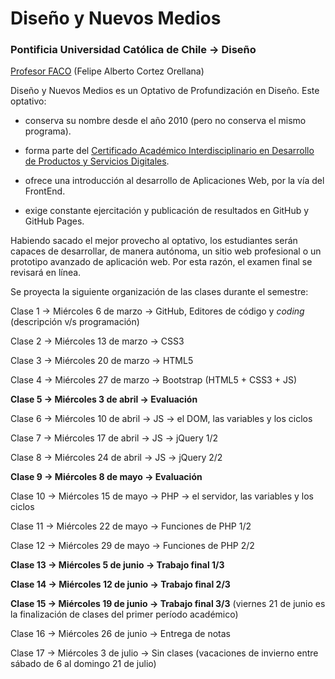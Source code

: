 # Diseño y Nuevos Medios

### Pontificia Universidad Católica de Chile → Diseño

[Profesor FACO](http://profesor.faco.cl/) (Felipe Alberto Cortez Orellana)

Diseño y Nuevos Medios es un Optativo de Profundización en Diseño. Este optativo:

- conserva su nombre desde el año 2010 (pero no conserva el mismo programa).

- forma parte del [Certificado Académico Interdisciplinario en Desarrollo de Productos y Servicios Digitales](http://formaciongeneral.uc.cl/certificados-academicos/interdisciplinarios/725-desarrollo-de-productos-y-servicios-digitales).

- ofrece una introducción al desarrollo de Aplicaciones Web, por la vía del FrontEnd.

- exige constante ejercitación y publicación de resultados en GitHub y GitHub Pages.

Habiendo sacado el mejor provecho al optativo, los estudiantes serán capaces de desarrollar, de manera autónoma, un sitio web profesional o un prototipo avanzado de aplicación web. Por esta razón, el examen final se revisará en línea.

Se proyecta la siguiente organización de las clases durante el semestre:

Clase 1 → Miércoles 6 de marzo → GitHub, Editores de código y *coding* (descripción v/s programación)

Clase 2 → Miércoles 13 de marzo → CSS3

Clase 3 → Miércoles 20 de marzo → HTML5

Clase 4 → Miércoles 27 de marzo → Bootstrap (HTML5 + CSS3 + JS)

**Clase 5 → Miércoles 3 de abril → Evaluación**

Clase 6 → Miércoles 10 de abril → JS → el DOM, las variables y los ciclos

Clase 7 → Miércoles 17 de abril → JS → jQuery 1/2

Clase 8 → Miércoles 24 de abril → JS → jQuery 2/2

**Clase 9 → Miércoles 8 de mayo → Evaluación**

Clase 10 → Miércoles 15 de mayo → PHP → el servidor, las variables y los ciclos

Clase 11 → Miércoles 22 de mayo → Funciones de PHP 1/2

Clase 12 → Miércoles 29 de mayo → Funciones de PHP 2/2 

**Clase 13 → Miércoles 5 de junio → Trabajo final 1/3**

**Clase 14 → Miércoles 12 de junio → Trabajo final 2/3**

**Clase 15 → Miércoles 19 de junio → Trabajo final 3/3** (viernes 21 de junio es la finalización de clases del primer período académico)

Clase 16 → Miércoles 26 de junio → Entrega de notas

Clase 17 → Miércoles 3 de julio → Sin clases (vacaciones de invierno entre sábado de 6 al domingo 21 de julio)
